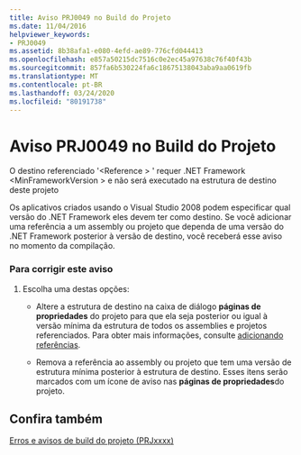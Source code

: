 ```yaml
---
title: Aviso PRJ0049 no Build do Projeto
ms.date: 11/04/2016
helpviewer_keywords:
- PRJ0049
ms.assetid: 8b38afa1-e080-4efd-ae89-776cfd044413
ms.openlocfilehash: e857a50215dc7516c0e2ec45a97638c76f40f43b
ms.sourcegitcommit: 857fa6b530224fa6c18675138043aba9aa0619fb
ms.translationtype: MT
ms.contentlocale: pt-BR
ms.lasthandoff: 03/24/2020
ms.locfileid: "80191738"
---
```

# <a name="project-build-warning-prj0049"></a>Aviso PRJ0049 no Build do Projeto

O destino referenciado '\<Reference > ' requer .NET Framework \<MinFrameworkVersion > e não será executado na estrutura de destino deste projeto

Os aplicativos criados usando o Visual Studio 2008 podem especificar qual versão do .NET Framework eles devem ter como destino. Se você adicionar uma referência a um assembly ou projeto que dependa de uma versão do .NET Framework posterior à versão de destino, você receberá esse aviso no momento da compilação.

### <a name="to-correct-this-warning"></a>Para corrigir este aviso

1. Escolha uma destas opções:

   - Altere a estrutura de destino na caixa de diálogo **páginas de propriedades** do projeto para que ela seja posterior ou igual à versão mínima da estrutura de todos os assemblies e projetos referenciados. Para obter mais informações, consulte [adicionando referências](../../build/adding-references-in-visual-cpp-projects.md).

   - Remova a referência ao assembly ou projeto que tem uma versão de estrutura mínima posterior à estrutura de destino. Esses itens serão marcados com um ícone de aviso nas **páginas de propriedades**do projeto.

## <a name="see-also"></a>Confira também

[Erros e avisos de build do projeto (PRJxxxx)](../../error-messages/tool-errors/project-build-errors-and-warnings-prjxxxx.md)
